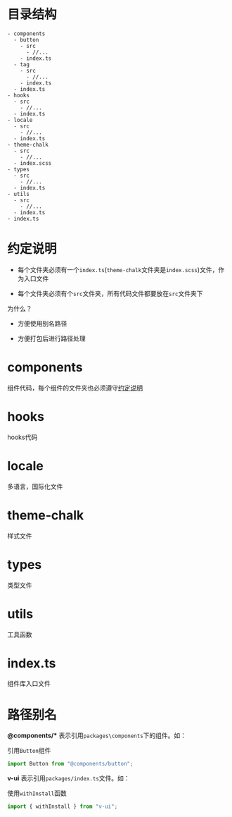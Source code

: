 # 目录结构

```
- components
  - button
    - src
      - //...
    - index.ts
  - tag
    - src
      - //...
    - index.ts
  - index.ts
- hooks
  - src
    - //...
  - index.ts
- locale
  - src
    - //...
  - index.ts
- theme-chalk
  - src
    - //...
  - index.scss
- types
  - src
    - //...
  - index.ts
- utils
  - src
    - //...
  - index.ts
- index.ts
```

# 约定说明

- 每个文件夹必须有一个`index.ts`(`theme-chalk`文件夹是`index.scss`)文件，作为入口文件

- 每个文件夹必须有个`src`文件夹，所有代码文件都要放在`src`文件夹下

为什么？

- 方便使用别名路径

- 方便打包后进行路径处理

# components

组件代码，每个组件的文件夹也必须遵守[约定说明](#约定说明)

# hooks

hooks代码

# locale

多语言，国际化文件

# theme-chalk

样式文件

# types

类型文件

# utils

工具函数

# index.ts

组件库入口文件

# 路径别名

**@components/\*** 表示引用`packages\components`下的组件。如：

引用`Button`组件

```javascript
import Button from "@components/button";
```

**v-ui** 表示引用`packages/index.ts`文件。如：

使用`withInstall`函数

```javascript
import { withInstall } from "v-ui";
```

